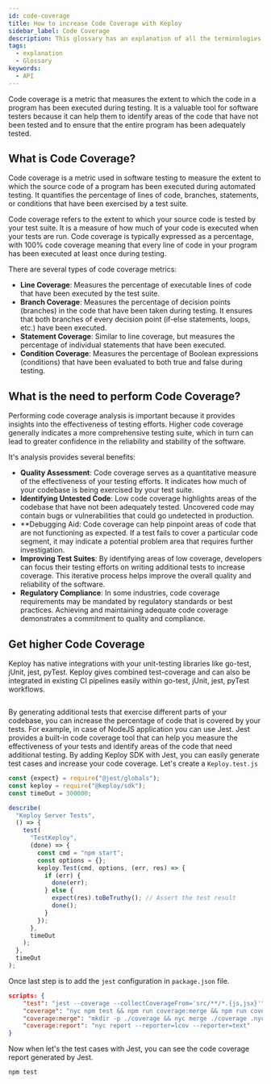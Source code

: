 ```yaml
---
id: code-coverage
title: How to increase Code Coverage with Keploy
sidebar_label: Code Coverage
description: This glossary has an explanation of all the terminologies that beginners find difficult to understand at first glance.
tags:
  - explanation
  - Glossary
keywords:
  - API
---
```


Code coverage is a metric that measures the extent to which the code in a program has been executed during testing. It is a valuable tool for software testers because it can help them to identify areas of the code that have not been tested and to ensure that the entire program has been adequately tested.

## What is Code Coverage?

Code coverage is a metric used in software testing to measure the extent to which the source code of a program has been executed during automated testing. It quantifies the percentage of lines of code, branches, statements, or conditions that have been exercised by a test suite.

Code coverage refers to the extent to which your source code is tested by your test suite. It is a measure of how much of your code is executed when your tests are run. Code coverage is typically expressed as a percentage, with 100% code coverage meaning that every line of code in your program has been executed at least once during testing.

There are several types of code coverage metrics:

- **Line Coverage**: Measures the percentage of executable lines of code that have been executed by the test suite.
- **Branch Coverage**: Measures the percentage of decision points (branches) in the code that have been taken during testing. It ensures that both branches of every decision point (if-else statements, loops, etc.) have been executed.
- **Statement Coverage**: Similar to line coverage, but measures the percentage of individual statements that have been executed.
- **Condition Coverage**: Measures the percentage of Boolean expressions (conditions) that have been evaluated to both true and false during testing.

## What is the need to perform Code Coverage?

Performing code coverage analysis is important because it provides insights into the effectiveness of testing efforts. Higher code coverage generally indicates a more comprehensive testing suite, which in turn can lead to greater confidence in the reliability and stability of the software.

It's analysis provides several benefits:

- **Quality Assessment**: Code coverage serves as a quantitative measure of the effectiveness of your testing efforts. It indicates how much of your codebase is being exercised by your test suite.
- **Identifying Untested Code**: Low code coverage highlights areas of the codebase that have not been adequately tested. Uncovered code may contain bugs or vulnerabilities that could go undetected in production.
- \*\*Debugging Aid: Code coverage can help pinpoint areas of code that are not functioning as expected. If a test fails to cover a particular code segment, it may indicate a potential problem area that requires further investigation.
- **Improving Test Suites**: By identifying areas of low coverage, developers can focus their testing efforts on writing additional tests to increase coverage. This iterative process helps improve the overall quality and reliability of the software.
- **Regulatory Compliance**: In some industries, code coverage requirements may be mandated by regulatory standards or best practices. Achieving and maintaining adequate code coverage demonstrates a commitment to quality and compliance.

## Get higher Code Coverage

Keploy has native integrations with your unit-testing libraries like go-test, jUnit, jest, pyTest. Keploy gives combined test-coverage and can also be integrated in existing CI pipelines easily within go-test, jUnit, jest, pyTest workflows.

<img scr="https://keploy.io/docs/gif/replay-tc.gif?raw=true"/>

By generating additional tests that exercise different parts of your codebase, you can increase the percentage of code that is covered by your tests. For example, in case of NodeJS application you can use Jest. Jest provides a built-in code coverage tool that can help you measure the effectiveness of your tests and identify areas of the code that need additional testing. By adding Keploy SDK with Jest, you can easily generate test cases and increase your code coverage. Let's create a `Keploy.test.js`

```javascript
const {expect} = require("@jest/globals");
const keploy = require("@keploy/sdk");
const timeOut = 300000;

describe(
  "Keploy Server Tests",
  () => {
    test(
      "TestKeploy",
      (done) => {
        const cmd = "npm start";
        const options = {};
        keploy.Test(cmd, options, (err, res) => {
          if (err) {
            done(err);
          } else {
            expect(res).toBeTruthy(); // Assert the test result
            done();
          }
        });
      },
      timeOut
    );
  },
  timeOut
);
```

Once last step is to add the `jest` configuration in `package.json` file.

```json
scripts: {
    "test": "jest --coverage --collectCoverageFrom='src/**/*.{js,jsx}'",
    "coverage": "nyc npm test && npm run coverage:merge && npm run coverage:report",
    "coverage:merge": "mkdir -p ./coverage && nyc merge ./coverage .nyc_output/out.json",
    "coverage:report": "nyc report --reporter=lcov --reporter=text"
}
```

Now when let's the test cases with Jest, you can see the code coverage report generated by Jest.

```bash
npm test
```
